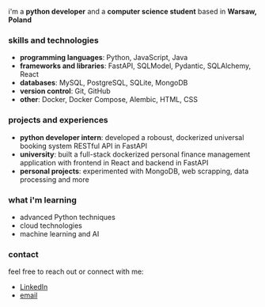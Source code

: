 i'm a **python developer** and a **computer science student** based in **Warsaw, Poland**

### skills and technologies

- **programming languages**: Python, JavaScript, Java
- **frameworks and libraries**: FastAPI, SQLModel, Pydantic, SQLAlchemy, React
- **databases**: MySQL, PostgreSQL, SQLite, MongoDB
- **version control**: Git, GitHub
- **other**: Docker, Docker Compose, Alembic, HTML, CSS

### projects and experiences

- **python developer intern**: developed a roboust, dockerized universal booking system RESTful API in FastAPI
- **university**:  built a full-stack dockerized personal finance management application with frontend in React and backend in FastAPI
- **personal projects**: experimented with MongoDB, web scrapping, data processing and more

### what i'm learning

- advanced Python techniques
- cloud technologies
- machine learning and AI

### contact

feel free to reach out or connect with me:

- [LinkedIn](https://www.linkedin.com/in/olga-szymczak/)  
- [email](mailto:olga.szymczaak@gmail.com)

